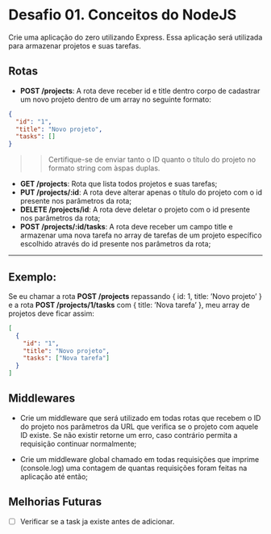 # Desafio 01. Conceitos do NodeJS
Crie uma aplicação do zero utilizando Express.
Essa aplicação será utilizada para armazenar projetos e suas tarefas.

## Rotas
- **POST /projects**: A rota deve receber id e title dentro corpo de cadastrar um novo projeto dentro de um array no seguinte formato:
```json
{
  "id": "1",
  "title": "Novo projeto",
  "tasks": []
}
```
 > >Certifique-se de enviar tanto o ID quanto o título do projeto no formato string com àspas duplas.
- **GET /projects**: Rota que lista todos projetos e suas tarefas;
- **PUT /projects/:id**: A rota deve alterar apenas o título do projeto com o id presente nos parâmetros da rota;
- **DELETE /projects/id**: A rota deve deletar o projeto com o id presente nos parâmetros da rota;
- **POST /projects/:id/tasks**: A rota deve receber um campo title e armazenar uma nova tarefa no array de tarefas de um projeto específico escolhido através do id presente nos parâmetros da rota;

------------------------------

## Exemplo:
Se eu chamar a rota
__POST /projects__ repassando { id: 1, title: ’Novo projeto’ }
e a rota __POST /projects/1/tasks__ com { title: ’Nova tarefa’ },
meu array de projetos deve ficar assim:
```json
[
  {
    "id": "1",
    "title": "Novo projeto",
    "tasks": ["Nova tarefa"]
  }
]
```
## Middlewares
- Crie um middleware que será utilizado em todas rotas que recebem o ID do projeto nos parâmetros da URL que verifica se o projeto com aquele ID existe. Se não existir retorne um erro, caso contrário permita a requisição continuar normalmente;

- Crie um middleware global chamado em todas requisições que imprime (console.log) uma contagem de quantas requisições foram feitas na aplicação até então;

## Melhorias Futuras

* [ ] Verificar se a task ja existe antes de adicionar.
